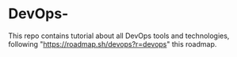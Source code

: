 # DevOps-
This repo contains tutorial about all DevOps tools and technologies, following "https://roadmap.sh/devops?r=devops" this roadmap.
